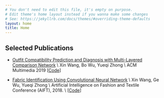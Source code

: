 ```yaml
---
# You don't need to edit this file, it's empty on purpose.
# Edit theme's home layout instead if you wanna make some changes
# See: https://jekyllrb.com/docs/themes/#overriding-theme-defaults
layout: home
title: Home
---
```


## Selected Publications
* [Outfit Compatibility Prediction and Diagnosis with Multi-Layered Comparison Network]() \\
  Xin Wang, Bo Wu, Yueqi Zhong \\
  ACM Multimedia 2019
  [[Code](https://github.com/WangXin93/fashion_compatibility_mcn)]

* [Fabric Identification Using Convolutional Neural Network](https://link.springer.com/chapter/10.1007%2F978-3-319-99695-0_12) \\
  Xin Wang, Ge Wu, Yueqi Zhong \\
  Artificial Intelligence on Fashion and Textile Conference (AIFT), 2018. \\
  [[Code](https://github.com/WangXin93/FabricID)]
